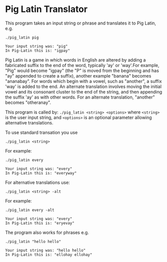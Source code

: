 # Pig Latin Translator

This program takes an input string or phrase and translates it to Pig Latin, e.g. 

```
./pig_latin pig

Your input string was: "pig"
In Pig-Latin this is: "igpay"
```

Pig Latin is a game in which words in English are altered by adding a fabricated suffix to the end of the word, typically 'ay' or 'way'.For example, "Pig" would become "igpay" (the "P" is moved from the beginning and has "ay" appended to create a suffix), another example "banana" becomes "ananabay". For words which begin with a vowel, such as "another", a suffix 'way' is added to the end. An alternate translation involves moving the initial vowel and its consonant cluster to the end of the string, and then appending the suffix 'ay' as with other words. For an alternate translation, "another" becomes "otheranay".


This program is called by: `./pig_latin <string> <options>` where `<string>` is the user input string, and `<options>` is an optional parameter allowing alternative translations. 

To use standard transation you use
```
./pig_latin <string>
```
For example:
```
./pig_latin every

Your input string was: "every"
In Pig-Latin this is: "everyway"
```


For alternative translations use:
```
./pig_latin <string> -alt
```
For example:
```
./pig_latin every -alt

Your input string was: "every"
In Pig-Latin this is: "eryevay"
```



The program also works for phrases e.g.
```
./pig_latin "hello hello"

Your input string was: "hello hello"
In Pig-Latin this is: "ellohay ellohay"
```
